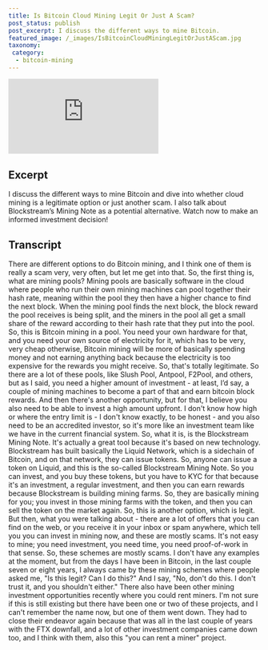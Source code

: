 ```yaml
---
title: Is Bitcoin Cloud Mining Legit Or Just A Scam?
post_status: publish
post_excerpt: I discuss the different ways to mine Bitcoin.
featured_image: /_images/IsBitcoinCloudMiningLegitOrJustAScam.jpg
taxonomy:
 category:
  - bitcoin-mining
---
```


<iframe src="https://player.vimeo.com/video/1024290204?badge=0&amp;autopause=0&amp;player_id=0&amp;app_id=58479" frameborder="0" allow="autoplay; fullscreen; picture-in-picture; clipboard-write; encrypted-media" title="Is Bitcoin Cloud Mining Legit Or Just A Scam?"></iframe>

<div style="margin-bottom:30px;"></div>

## Excerpt

I discuss the different ways to mine Bitcoin and dive into whether cloud mining is a legitimate option or just another scam. I also talk about Blockstream’s Mining Note as a potential alternative. Watch now to make an informed investment decision!

## Transcript

There are different options to do Bitcoin mining, and I think one of them is really a scam very, very often, but let me get into that. So, the first thing is, what are mining pools? Mining pools are basically software in the cloud where people who run their own mining machines can pool together their hash rate, meaning within the pool they then have a higher chance to find the next block. When the mining pool finds the next block, the block reward the pool receives is being split, and the miners in the pool all get a small share of the reward according to their hash rate that they put into the pool. So, this is Bitcoin mining in a pool. You need your own hardware for that, and you need your own source of electricity for it, which has to be very, very cheap otherwise, Bitcoin mining will be more of basically spending money and not earning anything back because the electricity is too expensive for the rewards you might receive. So, that's totally legitimate. So there are a lot of these pools, like Slush Pool, Antpool, F2Pool, and others, but as I said, you need a higher amount of investment - at least, I’d say, a couple of mining machines to become a part of that and earn bitcoin block rewards. And then there's another opportunity, but for that, I believe you also need to be able to invest a high amount upfront. I don't know how high or where the entry limit is - I don't know exactly, to be honest - and you also need to be an accredited investor, so it's more like an investment team like we have in the current financial system. So, what it is, is the Blockstream Mining Note. It's actually a great tool because it's based on new technology. Blockstream has built basically the Liquid Network, which is a sidechain of Bitcoin, and on that network, they can issue tokens. So, anyone can issue a token on Liquid, and this is the so-called Blockstream Mining Note. So you can invest, and you buy these tokens, but you have to KYC for that because it's an investment, a regular investment, and then you can earn rewards because Blockstream is building mining farms. So, they are basically mining for you; you invest in those mining farms with the token, and then you can sell the token on the market again. So, this is another option, which is legit. But then, what you were talking about - there are a lot of offers that you can find on the web, or you receive it in your inbox or spam anywhere, which tell you you can invest in mining now, and these are mostly scams. It's not easy to mine; you need investment, you need time, you need proof-of-work in that sense. So, these schemes are mostly scams. I don't have any examples at the moment, but from the days I have been in Bitcoin, in the last couple seven or eight years, I always came by these mining schemes where people asked me, "Is this legit? Can I do this?" And I say, "No, don't do this. I don't trust it, and you shouldn't either." There also have been other mining investment opportunities recently where you could rent miners. I'm not sure if this is still existing but there have been one or two of these projects, and I can't remember the name now, but one of them went down. They had to close their endeavor again because that was all in the last couple of years with the FTX downfall, and a lot of other investment companies came down too, and I think with them, also this "you can rent a miner" project. 